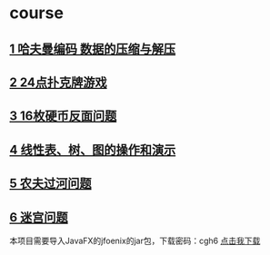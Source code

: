 ﻿# course

[1 哈夫曼编码 数据的压缩与解压](https://github.com/dafeiba/course2_1/tree/master/Project1)
---------------------------
[2 24点扑克牌游戏](https://github.com/dafeiba/course2_1/tree/master/Project2)
---------------------------
[3 16枚硬币反面问题](https://github.com/dafeiba/course2_1/tree/master/Project3)
--------------------------
[4 线性表、树、图的操作和演示](https://github.com/dafeiba/course2_1/tree/master/Project4)
--------------------------
[5 农夫过河问题](https://github.com/dafeiba/course2_1/tree/master/Project5)
-------------------------
[6 迷宫问题](https://github.com/dafeiba/course2_1/tree/master/Project6)
------------------------

本项目需要导入JavaFX的jfoenix的jar包，下载密码：cgh6
[点击我下载](https://pan.baidu.com/s/1nuYHdLv)